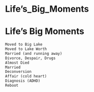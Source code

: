 # Life’s_Big_Moments

# Life’s Big Moments

```markdown
Moved to Big Lake
Moved to Lake Worth
Married (and running away)
Divorce, Despair, Drugs
Almost Died
Married
Deconversion
Affair (cold heart)
Diagnosis (ADHD)
Reboot
```